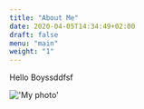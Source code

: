 ```yaml
---
title: "About Me"
date: 2020-04-05T14:34:49+02:00
draft: false
menu: "main"
weight: "1"
---
```


Hello Boyssddfsf

!['My photo'](/images/myimage.jpg)
